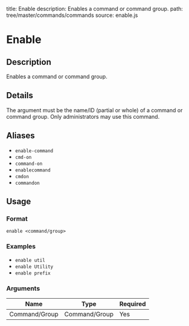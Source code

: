 title: Enable
description: Enables a command or command group.
path: tree/master/commands/commands
source: enable.js

# Enable

## Description

Enables a command or command group.

## Details

The argument must be the name/ID (partial or whole) of a command or command group. Only administrators may use this command.

## Aliases

* `enable-command`
* `cmd-on`
* `command-on`
* `enablecommand`
* `cmdon`
* `commandon`

## Usage

### Format

`enable <command/group>`

### Examples

* `enable util`
* `enable Utility`
* `enable prefix`

### Arguments

| Name          | Type          | Required |
|---------------|---------------|----------|
| Command/Group | Command/Group | Yes      |
